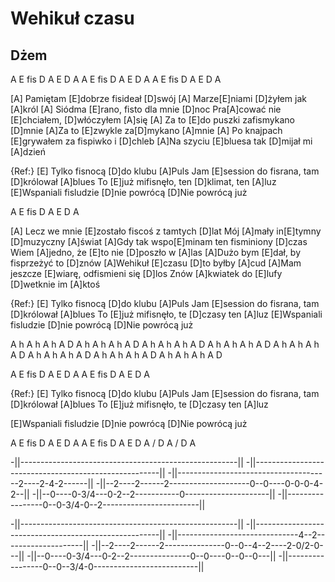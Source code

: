 # Wehikuł czasu
## Dżem


A E fis D
A E D A
A E fis D
A E D A
A E fis D
A E D A

[A] Pamiętam [E]dobrze fisideał [D]swój
[A] Marze[E]niami [D]żyłem jak [A]król
[A] Siódma [E]rano, fisto dla mnie [D]noc
Pra[A]cować nie [E]chciałem, [D]włóczyłem [A]się
[A] Za to [E]do puszki zafismykano [D]mnie
[A]Za to [E]zwykle za[D]mykano [A]mnie
[A] Po knajpach [E]grywałem za fispiwko i [D]chleb
[A]Na szyciu [E]bluesa tak [D]mijał mi [A]dzień

{Ref:}
[E] Tylko fisnocą [D]do klubu [A]Puls
Jam [E]session do fisrana, tam [D]królował [A]blues
To [E]już mifisnęło, ten [D]klimat, ten [A]luz
[E]Wspaniali fisludzie [D]nie powrócą
[D]Nie powrócą już

A E fis D
A E D A

[A] Lecz we mnie [E]zostało fiscoś z tamtych [D]lat
Mój [A]mały in[E]tymny [D]muzyczny [A]świat
[A]Gdy tak wspo[E]minam ten fisminiony [D]czas
Wiem [A]jedno, że [E]to nie [D]poszło w [A]las
[A]Dużo bym [E]dał, by fisprzeżyć to [D]znów
[A]Wehikuł [E]czasu [D]to byłby [A]cud
[A]Mam jeszcze [E]wiarę, odfismieni się [D]los
Znów [A]kwiatek do [E]lufy [D]wetknie im [A]ktoś

{Ref:}
[E] Tylko fisnocą [D]do klubu [A]Puls
Jam [E]session do fisrana, tam [D]królował [A]blues
To [E]już mifisnęło, te [D]czasy ten [A]luz
[E]Wspaniali fisludzie [D]nie powrócą
[D]Nie powrócą już

A h A h A h A D
A h A h A h A D
A h A h A h A D
A h A h A h A D
A h A h A h A D
A h A h A h A D
A h A h A h A D
A h A h A h A D

A E fis D
A E D A
A E fis D
A E D A

{Ref:}
[E] Tylko fisnocą [D]do klubu [A]Puls
Jam [E]session do fisrana, tam [D]królował [A]blues
To [E]już mifisnęło, te [D]czasy ten [A]luz

[E]Wspaniali fisludzie [D]nie powrócą
[D]Nie powrócą już

A E fis D
A E D A
A E fis D
A E D A / D A / D A

-||------------------------------------------------------||
-||------------------------------------------------------||
-||--------------------------------------2----2-4-2------||
-||--2----2------2--------------------0--0----0-0-0-4-2--||
-||--0----0-3/4---0-2--2-----------0---------------------||
-||-----------------0--0-3/4-0--2------------------------||

-||------------------------------------------------------||
-||------------------------------------------------------||
-||------------------------------4--2--------------------||
-||--2----2------2---------------0--0--4--2----2-0/2-0---||
-||--0----0-3/4---0-2--2---------------0--0----0--0--0---||
-||-----------------0--0--3/4-0--------------------------||

